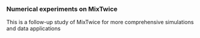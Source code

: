 ### Numerical experiments on MixTwice

This is a follow-up study of MixTwice for more comprehensive simulations and data applications

